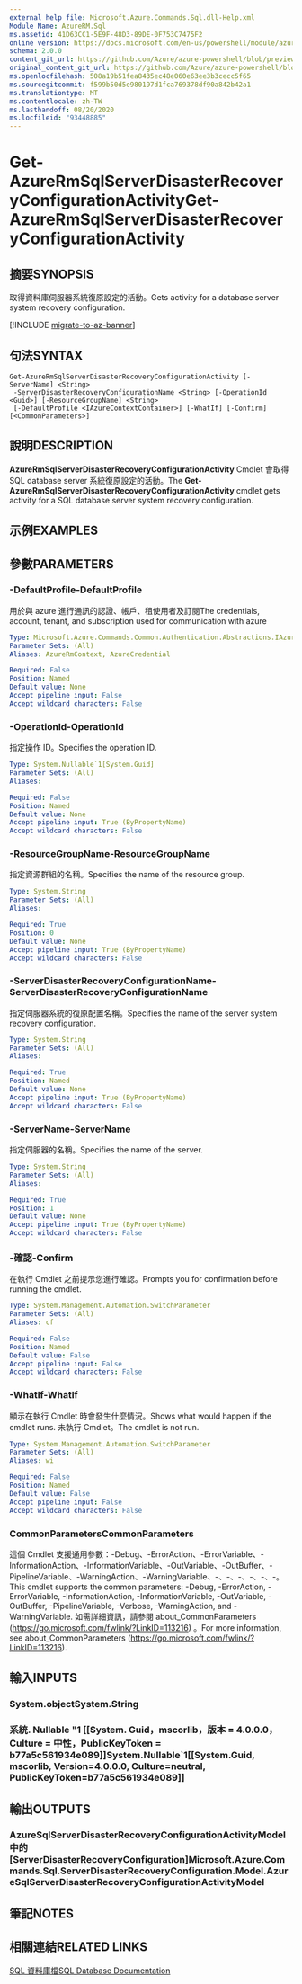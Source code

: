 ```yaml
---
external help file: Microsoft.Azure.Commands.Sql.dll-Help.xml
Module Name: AzureRM.Sql
ms.assetid: 41D63CC1-5E9F-48D3-89DE-0F753C7475F2
online version: https://docs.microsoft.com/en-us/powershell/module/azurerm.sql/get-azurermsqlserverdisasterrecoveryconfigurationactivity
schema: 2.0.0
content_git_url: https://github.com/Azure/azure-powershell/blob/preview/src/ResourceManager/Sql/Commands.Sql/help/Get-AzureRmSqlServerDisasterRecoveryConfigurationActivity.md
original_content_git_url: https://github.com/Azure/azure-powershell/blob/preview/src/ResourceManager/Sql/Commands.Sql/help/Get-AzureRmSqlServerDisasterRecoveryConfigurationActivity.md
ms.openlocfilehash: 508a19b51fea8435ec48e060e63ee3b3cecc5f65
ms.sourcegitcommit: f599b50d5e980197d1fca769378df90a842b42a1
ms.translationtype: MT
ms.contentlocale: zh-TW
ms.lasthandoff: 08/20/2020
ms.locfileid: "93448885"
---
```

# <span data-ttu-id="28e20-101">Get-AzureRmSqlServerDisasterRecoveryConfigurationActivity</span><span class="sxs-lookup"><span data-stu-id="28e20-101">Get-AzureRmSqlServerDisasterRecoveryConfigurationActivity</span></span>

## <span data-ttu-id="28e20-102">摘要</span><span class="sxs-lookup"><span data-stu-id="28e20-102">SYNOPSIS</span></span>
<span data-ttu-id="28e20-103">取得資料庫伺服器系統復原設定的活動。</span><span class="sxs-lookup"><span data-stu-id="28e20-103">Gets activity for a database server system recovery configuration.</span></span>

[!INCLUDE [migrate-to-az-banner](../../includes/migrate-to-az-banner.md)]

## <span data-ttu-id="28e20-104">句法</span><span class="sxs-lookup"><span data-stu-id="28e20-104">SYNTAX</span></span>

```
Get-AzureRmSqlServerDisasterRecoveryConfigurationActivity [-ServerName] <String>
 -ServerDisasterRecoveryConfigurationName <String> [-OperationId <Guid>] [-ResourceGroupName] <String>
 [-DefaultProfile <IAzureContextContainer>] [-WhatIf] [-Confirm] [<CommonParameters>]
```

## <span data-ttu-id="28e20-105">說明</span><span class="sxs-lookup"><span data-stu-id="28e20-105">DESCRIPTION</span></span>
<span data-ttu-id="28e20-106">**AzureRmSqlServerDisasterRecoveryConfigurationActivity** Cmdlet 會取得 SQL database server 系統復原設定的活動。</span><span class="sxs-lookup"><span data-stu-id="28e20-106">The **Get-AzureRmSqlServerDisasterRecoveryConfigurationActivity** cmdlet gets activity for a SQL database server system recovery configuration.</span></span>

## <span data-ttu-id="28e20-107">示例</span><span class="sxs-lookup"><span data-stu-id="28e20-107">EXAMPLES</span></span>

## <span data-ttu-id="28e20-108">參數</span><span class="sxs-lookup"><span data-stu-id="28e20-108">PARAMETERS</span></span>

### <span data-ttu-id="28e20-109">-DefaultProfile</span><span class="sxs-lookup"><span data-stu-id="28e20-109">-DefaultProfile</span></span>
<span data-ttu-id="28e20-110">用於與 azure 進行通訊的認證、帳戶、租使用者及訂閱</span><span class="sxs-lookup"><span data-stu-id="28e20-110">The credentials, account, tenant, and subscription used for communication with azure</span></span>

```yaml
Type: Microsoft.Azure.Commands.Common.Authentication.Abstractions.IAzureContextContainer
Parameter Sets: (All)
Aliases: AzureRmContext, AzureCredential

Required: False
Position: Named
Default value: None
Accept pipeline input: False
Accept wildcard characters: False
```

### <span data-ttu-id="28e20-111">-OperationId</span><span class="sxs-lookup"><span data-stu-id="28e20-111">-OperationId</span></span>
<span data-ttu-id="28e20-112">指定操作 ID。</span><span class="sxs-lookup"><span data-stu-id="28e20-112">Specifies the operation ID.</span></span>

```yaml
Type: System.Nullable`1[System.Guid]
Parameter Sets: (All)
Aliases:

Required: False
Position: Named
Default value: None
Accept pipeline input: True (ByPropertyName)
Accept wildcard characters: False
```

### <span data-ttu-id="28e20-113">-ResourceGroupName</span><span class="sxs-lookup"><span data-stu-id="28e20-113">-ResourceGroupName</span></span>
<span data-ttu-id="28e20-114">指定資源群組的名稱。</span><span class="sxs-lookup"><span data-stu-id="28e20-114">Specifies the name of the resource group.</span></span>

```yaml
Type: System.String
Parameter Sets: (All)
Aliases:

Required: True
Position: 0
Default value: None
Accept pipeline input: True (ByPropertyName)
Accept wildcard characters: False
```

### <span data-ttu-id="28e20-115">-ServerDisasterRecoveryConfigurationName</span><span class="sxs-lookup"><span data-stu-id="28e20-115">-ServerDisasterRecoveryConfigurationName</span></span>
<span data-ttu-id="28e20-116">指定伺服器系統的復原配置名稱。</span><span class="sxs-lookup"><span data-stu-id="28e20-116">Specifies the name of the server system recovery configuration.</span></span>

```yaml
Type: System.String
Parameter Sets: (All)
Aliases:

Required: True
Position: Named
Default value: None
Accept pipeline input: True (ByPropertyName)
Accept wildcard characters: False
```

### <span data-ttu-id="28e20-117">-ServerName</span><span class="sxs-lookup"><span data-stu-id="28e20-117">-ServerName</span></span>
<span data-ttu-id="28e20-118">指定伺服器的名稱。</span><span class="sxs-lookup"><span data-stu-id="28e20-118">Specifies the name of the server.</span></span>

```yaml
Type: System.String
Parameter Sets: (All)
Aliases:

Required: True
Position: 1
Default value: None
Accept pipeline input: True (ByPropertyName)
Accept wildcard characters: False
```

### <span data-ttu-id="28e20-119">-確認</span><span class="sxs-lookup"><span data-stu-id="28e20-119">-Confirm</span></span>
<span data-ttu-id="28e20-120">在執行 Cmdlet 之前提示您進行確認。</span><span class="sxs-lookup"><span data-stu-id="28e20-120">Prompts you for confirmation before running the cmdlet.</span></span>

```yaml
Type: System.Management.Automation.SwitchParameter
Parameter Sets: (All)
Aliases: cf

Required: False
Position: Named
Default value: False
Accept pipeline input: False
Accept wildcard characters: False
```

### <span data-ttu-id="28e20-121">-WhatIf</span><span class="sxs-lookup"><span data-stu-id="28e20-121">-WhatIf</span></span>
<span data-ttu-id="28e20-122">顯示在執行 Cmdlet 時會發生什麼情況。</span><span class="sxs-lookup"><span data-stu-id="28e20-122">Shows what would happen if the cmdlet runs.</span></span>
<span data-ttu-id="28e20-123">未執行 Cmdlet。</span><span class="sxs-lookup"><span data-stu-id="28e20-123">The cmdlet is not run.</span></span>

```yaml
Type: System.Management.Automation.SwitchParameter
Parameter Sets: (All)
Aliases: wi

Required: False
Position: Named
Default value: False
Accept pipeline input: False
Accept wildcard characters: False
```

### <span data-ttu-id="28e20-124">CommonParameters</span><span class="sxs-lookup"><span data-stu-id="28e20-124">CommonParameters</span></span>
<span data-ttu-id="28e20-125">這個 Cmdlet 支援通用參數：-Debug、-ErrorAction、-ErrorVariable、-InformationAction、-InformationVariable、-OutVariable、-OutBuffer、-PipelineVariable、-WarningAction、-WarningVariable、-、-、-、-、-、-。</span><span class="sxs-lookup"><span data-stu-id="28e20-125">This cmdlet supports the common parameters: -Debug, -ErrorAction, -ErrorVariable, -InformationAction, -InformationVariable, -OutVariable, -OutBuffer, -PipelineVariable, -Verbose, -WarningAction, and -WarningVariable.</span></span> <span data-ttu-id="28e20-126">如需詳細資訊，請參閱 about_CommonParameters (https://go.microsoft.com/fwlink/?LinkID=113216) 。</span><span class="sxs-lookup"><span data-stu-id="28e20-126">For more information, see about_CommonParameters (https://go.microsoft.com/fwlink/?LinkID=113216).</span></span>

## <span data-ttu-id="28e20-127">輸入</span><span class="sxs-lookup"><span data-stu-id="28e20-127">INPUTS</span></span>

### <span data-ttu-id="28e20-128">System.object</span><span class="sxs-lookup"><span data-stu-id="28e20-128">System.String</span></span>

### <span data-ttu-id="28e20-129">系統. Nullable "1 [[System. Guid，mscorlib，版本 = 4.0.0.0，Culture = 中性，PublicKeyToken = b77a5c561934e089]]</span><span class="sxs-lookup"><span data-stu-id="28e20-129">System.Nullable\`1[[System.Guid, mscorlib, Version=4.0.0.0, Culture=neutral, PublicKeyToken=b77a5c561934e089]]</span></span>

## <span data-ttu-id="28e20-130">輸出</span><span class="sxs-lookup"><span data-stu-id="28e20-130">OUTPUTS</span></span>

### <span data-ttu-id="28e20-131">AzureSqlServerDisasterRecoveryConfigurationActivityModel 中的 [ServerDisasterRecoveryConfiguration]</span><span class="sxs-lookup"><span data-stu-id="28e20-131">Microsoft.Azure.Commands.Sql.ServerDisasterRecoveryConfiguration.Model.AzureSqlServerDisasterRecoveryConfigurationActivityModel</span></span>

## <span data-ttu-id="28e20-132">筆記</span><span class="sxs-lookup"><span data-stu-id="28e20-132">NOTES</span></span>

## <span data-ttu-id="28e20-133">相關連結</span><span class="sxs-lookup"><span data-stu-id="28e20-133">RELATED LINKS</span></span>

[<span data-ttu-id="28e20-134">SQL 資料庫檔</span><span class="sxs-lookup"><span data-stu-id="28e20-134">SQL Database Documentation</span></span>](https://docs.microsoft.com/azure/sql-database/)
